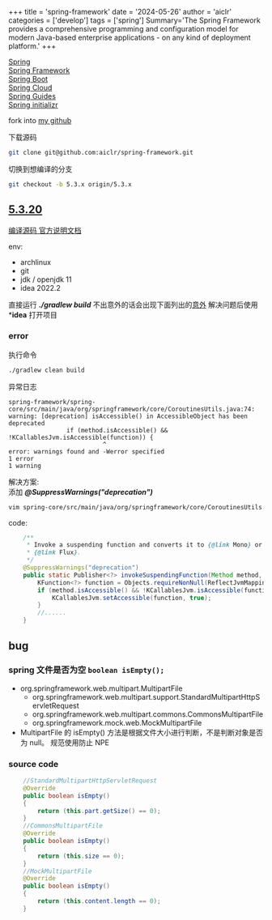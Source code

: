 +++
title = 'spring-framework'
date = '2024-05-26'
author = 'aiclr'
categories = ['develop']
tags = ['spring']
Summary='The Spring Framework provides a comprehensive programming and configuration model for modern Java-based enterprise applications - on any kind of deployment platform.'
+++

[Spring](https://spring.io/) \
[Spring Framework](https://spring.io/projects/spring-framework) \
[Spring Boot](https://spring.io/projects/spring-boot) \
[Spring Cloud](https://spring.io/projects/spring-cloud) \
[Spring Guides](https://spring.io/guides) \
[Spring initializr](https://start.spring.io/)

fork into [my github](https://github.com/aiclr/spring-framework)

下载源码
```sh
git clone git@github.com:aiclr/spring-framework.git
```
切换到想编译的分支
```sh
git checkout -b 5.3.x origin/5.3.x
```

## [5.3.20](https://github.com/aiclr/spring-framework/tree/5.3.20)

[编译源码 官方说明文档](https://github.com/spring-projects/spring-framework/wiki/Build-from-Source)

env:
- archlinux
- git
- jdk / openjdk 11
- idea 2022.2

直接运行 ***./gradlew build*** 不出意外的话会出现下面列出的[意外](#error)
解决问题后使用 ***idea** 打开项目

### error

执行命令
```sh
./gradlew clean build
```
异常日志
```text
spring-framework/spring-core/src/main/java/org/springframework/core/CoroutinesUtils.java:74: warning: [deprecation] isAccessible() in AccessibleObject has been deprecated
                if (method.isAccessible() && !KCallablesJvm.isAccessible(function)) {
                          ^
error: warnings found and -Werror specified
1 error
1 warning
```

解决方案: \
添加 ***@SuppressWarnings("deprecation")***
```sh
vim spring-core/src/main/java/org/springframework/core/CoroutinesUtils.java
```
code:
```java
	/**
	 * Invoke a suspending function and converts it to {@link Mono} or
	 * {@link Flux}.
	 */
	@SuppressWarnings("deprecation")
	public static Publisher<?> invokeSuspendingFunction(Method method, Object target, Object... args) {
		KFunction<?> function = Objects.requireNonNull(ReflectJvmMapping.getKotlinFunction(method));
		if (method.isAccessible() && !KCallablesJvm.isAccessible(function)) {
			KCallablesJvm.setAccessible(function, true);
		}
        //......
    }

```

## bug

### spring 文件是否为空 `boolean isEmpty();`

- org.springframework.web.multipart.MultipartFile
	- org.springframework.web.multipart.support.StandardMultipartHttpServletRequest
	- org.springframework.web.multipart.commons.CommonsMultipartFile
	- org.springframework.mock.web.MockMultipartFile
- MultipartFile 的 isEmpty() 方法是根据文件大小进行判断，不是判断对象是否为 null。 规范使用防止 NPE

### source code

```java
    //StandardMultipartHttpServletRequest
    @Override
    public boolean isEmpty()
    {
        return (this.part.getSize() == 0);
    }
    //CommonsMultipartFile
    @Override
    public boolean isEmpty()
    {
        return (this.size == 0);
    }
    //MockMultipartFile
    @Override
    public boolean isEmpty()
    {
        return (this.content.length == 0);
    }
```